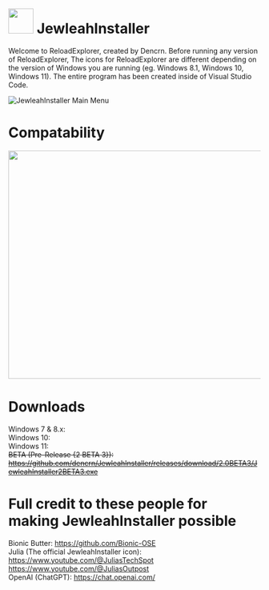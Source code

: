 # <img src="https://i.imgur.com/ITKjM1A.jpeg" width="50" height="50"> JewleahInstaller
Welcome to ReloadExplorer, created by Dencrn. Before running any version of ReloadExplorer, The icons for ReloadExplorer are different depending on the version of Windows you are running (eg. Windows 8.1, Windows 10, Windows 11). The entire program has been created inside of Visual Studio Code.

![JewleahInstaller Main Menu](https://i.imgur.com/uiIZdmo.png)

# Compatability
<img src="https://i.imgur.com/L2JPHea.jpeg" width="809" height="456">

# Downloads
Windows 7 & 8.x: <br>
Windows 10: <br>
Windows 11: <br>
~~BETA (Pre-Release {2 BETA 3}): https://github.com/dencrn/JewleahInstaller/releases/download/2.0BETA3/JewleahInstaller2BETA3.exe~~

# Full credit to these people for making JewleahInstaller possible
Bionic Butter: https://github.com/Bionic-OSE
<br>
Julia (The official JewleahInstaller icon): https://www.youtube.com/@JuliasTechSpot https://www.youtube.com/@JuliasOutpost
<br>
OpenAI (ChatGPT): https://chat.openai.com/
